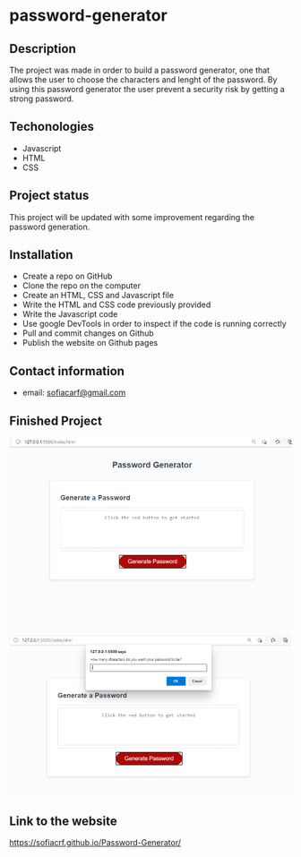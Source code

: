 # password-generator

## Description
The project was made in order to build a password generator, one that allows the user to choose the characters and lenght of the password. By using this password generator the user prevent a security risk by getting a strong password. 

## Techonologies
 * Javascript
 * HTML
 * CSS

## Project status
This project will be updated with some improvement regarding the password generation. 

## Installation
 * Create a repo on GitHub
 * Clone the repo on the computer
 * Create an HTML, CSS and Javascript file
 * Write the HTML and CSS code previously provided
 * Write the Javascript code
 * Use google DevTools in order to inspect if the code is running correctly
 * Pull and commit changes on Github
 * Publish the website on Github pages

 ## Contact information
 * email: sofiacarf@gmail.com

## Finished Project

![Password GeneratorScreenshots.](./Password-generator-SS1.PNG)
![Password GeneratorScreenshots.](./Password-generator-SS2.PNG)

## Link to the website
https://sofiacrf.github.io/Password-Generator/

